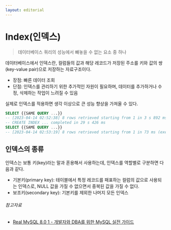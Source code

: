 ```yaml
---
layout: editorial
---
```


# Index(인덱스)

> 데이터베이스 쿼리의 성능에서 뺴놓을 수 없는 요소 중 하나

데이터베이스에서 인덱스란, 컬럼들의 값과 해당 레코드가 저장된 주소를 키와 값의 쌍(key-value pair)으로 저장하는 자료구조이다.

- 장점: 빠른 데이터 조회
- 단점: 인덱스를 관리하기 위한 추가적인 자원이 필요하며, 데이터를 추가하거나 수정, 삭제하는 작업이 느려질 수 있음

실제로 인덱스를 적용하면 생각 이상으로 큰 성능 향상을 가져올 수 있다.

```sql
SELECT {{SAME QUERY ...}}
-- [2023-04-14 02:52:38] 8 rows retrieved starting from 1 in 3 s 892 ms (execution: 3 s 876 ms, fetching: 16 ms)
-- CREATE INDEX ... completed in 29 s 426 ms
SELECT {{SAME QUERY ...}}
-- [2023-04-14 02:53:19] 8 rows retrieved starting from 1 in 73 ms (execution: 55 ms, fetching: 18 ms)
```

## 인덱스의 종류

인덱스는 보통 키(key)라는 말과 혼용해서 사용하는데, 인덱스를 역할별로 구분하면 다음과 같다.

- 기본키(primary key): 테이블에서 특정 레코드를 패표하는 컬럼의 값으로 사용되는 인덱스로, NULL 값을 가질 수 없으면서 중복된 값을 가질 수 없다.
- 보조키(secondary key): 기본키를 제외한 나머지 모든 인덱스

###### 참고자료

- [Real MySQL 8.0 1 - 개발자와 DBA를 위한 MySQL 실전 가이드](https://www.nl.go.kr/seoji/contents/S80100000000.do?schM=intgr_detail_view_isbn&page=1&pageUnit=10&schType=simple&schStr=Real+MySQL&isbn=9791158392703&cipId=228440237%2C)
